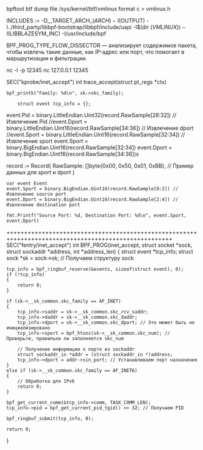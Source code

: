 bpftool btf dump file /sys/kernel/btf/vmlinux format c > vmlinux.h


INCLUDES := -D__TARGET_ARCH_$(ARCH) -I$(OUTPUT) -I../third_party/libbpf-bootstrap/libbpf/include/uapi -I$(dir $(VMLINUX)) -I$(LIBBLAZESYM_INC) -I/usr/include/bpf

BPF_PROG_TYPE_FLOW_DISSECTOR — анализирует содержимое пакета, чтобы извлечь такие данные, как IP-адрес или порт, что помогает в маршрутизации и фильтрации.

nc -l -p 12345
nc 127.0.0.1 12345


SEC("kprobe/inet_accept")
int trace_accept(struct pt_regs *ctx)

    bpf_printk("Family: %d\n", sk->skc_family);

    	struct event tcp_info = {};
event.Pid = binary.LittleEndian.Uint32(record.RawSample[28:32]) // Извлечение Pid
		//event.Dport = binary.LittleEndian.Uint16(record.RawSample[34:36]) // Извлечение dport
		//event.Sport = binary.LittleEndian.Uint16(record.RawSample[32:34]) // Извлечение sport
		event.Sport = binary.BigEndian.Uint16(record.RawSample[32:34])
		event.Dport = binary.BigEndian.Uint16(record.RawSample[34:36])s


record := Record{
		RawSample: []byte{0x00, 0x50, 0x01, 0xBB}, // Пример данных для sport и dport
	}

	var event Event
	event.Sport = binary.BigEndian.Uint16(record.RawSample[0:2]) // Извлечение source port
	event.Dport = binary.BigEndian.Uint16(record.RawSample[2:4]) // Извлечение destination port

	fmt.Printf("Source Port: %d, Destination Port: %d\n", event.Sport, event.Dport)



+++++++++++++++++++++++++++++++++++++++++++++++++++++++++++++++++++++++++++++++++++++++++++++++++++++
SEC("fentry/inet_accept")
int BPF_PROG(inet_accept, struct socket *sock, struct sockaddr *address, int *address_len)
{
    struct event *tcp_info;
    struct sock *sk = sock->sk; // Получаем структуру sock

    tcp_info = bpf_ringbuf_reserve(&events, sizeof(struct event), 0);
    if (!tcp_info)
    {
        return 0;
    }

    if (sk->__sk_common.skc_family == AF_INET)
    {
        tcp_info->saddr = sk->__sk_common.skc_rcv_saddr;
        tcp_info->daddr = sk->__sk_common.skc_daddr;
        tcp_info->dport = sk->__sk_common.skc_dport; // Это может быть не инициализировано
        tcp_info->sport = bpf_htons(sk->__sk_common.skc_num); // Проверьте, правильно ли заполняется skc_num

        // Получение информации о порте из sockaddr
        struct sockaddr_in *addr = (struct sockaddr_in *)address;
        tcp_info->dport = addr->sin_port; // Устанавливаем порт назначения
    }
    else if (sk->__sk_common.skc_family == AF_INET6)
    {
        // Обработка для IPv6
        return 0;
    }

    bpf_get_current_comm(&tcp_info->comm, TASK_COMM_LEN);
    tcp_info->pid = bpf_get_current_pid_tgid() >> 32; // Получаем PID

    bpf_ringbuf_submit(tcp_info, 0);

    return 0;
}
